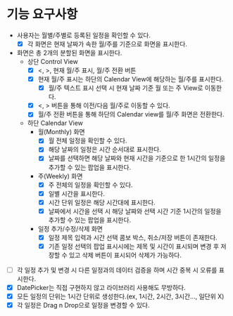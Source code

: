 # 기능 요구사항
- 사용자는 월별/주별로 등록된 일정을 확인할 수 있다.
  - [x] 각 화면은 현재 날짜가 속한 월/주를 기준으로 화면을 표시한다.
- 화면은 총 2개의 분할된 화면을 표시한다.
  - 상단 Control View
    - [x] &lt;, &gt;, 현재 월/주 표시, 월/주 전환 버튼
    - [x] 현재 월/주 표시는 하단의 Calendar View에 해당하는 월/주를 표시한다.
      - [x] 월/주 텍스트 표시 선택 시 현재 날짜 기준 월 또는 주 View로 이동한다.
    - [x] &lt;, &gt; 버튼을 통해 이전/다음 월/주로 이동할 수 있다.
    - [x] 월/주 전환 버튼을 통해 하단의 Calendar view를 월/주 화면은 전환한다.
  - 하단 Calendar View
    - 월(Monthly) 화면
      - [x] 월 전체 일정을 확인할 수 있다.
      - [x] 해당 날짜의 일정은 시간 순서대로 표시한다.
      - [x] 날짜를 선택하면 해당 날짜와 현재 시간을 기준으로 한 1시간의 일정을 추가할 수 있는 팝업을 표시한다.
    - 주(Weekly) 화면
      - [x] 주 전체의 일정을 확인할 수 있다.
      - [x] 일별 시간을 표시한다.
      - [x] 시간 단위 일정은 해당 시간대에 표시한다.
      - [x] 날짜에서 시간을 선택 시 해당 날짜와 선택 시간 기준 1시간의 일정을 추가할 수 있는 팝업을 표시한다.
    - 일정 추가/수정/삭제 화면
      - [x] 일정 제목 입력과 시간 선택 콤보 박스, 취소/저장 버튼이 존재한다.
      - [x] 기존 일정 선택의 팝업 표시시에는 제목 및 시간이 표시되며 변경 후 저장할 수 있고 삭제 버튼이 표시되어 삭제가 가능하다.
- [ ] 각 일정 추가 및 변경 시 다른 일정과의 데이터 검증을 하며 시간 중복 시 오류를 표시한다.
- [x] DatePicker는 직접 구현하지 않고 라이브러리 사용해도 무방하다.
- [x] 모든 일정의 단위는 1시간 단위로 생성한다.(ex, 1시간, 2시간, 3시간..., 일단위 X)
- [x] 각 일정은 Drag n Drop으로 일정을 변경할 수 있다.
